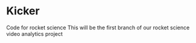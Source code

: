 # Kicker
Code for rocket science
This will be the first branch of our rocket science video analytics project
